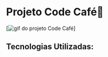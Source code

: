 # Projeto Code Café🚀
[<img src="src/landingpage.gif" alt="gif do projeto Code Café">]
## Tecnologias Utilizadas:

